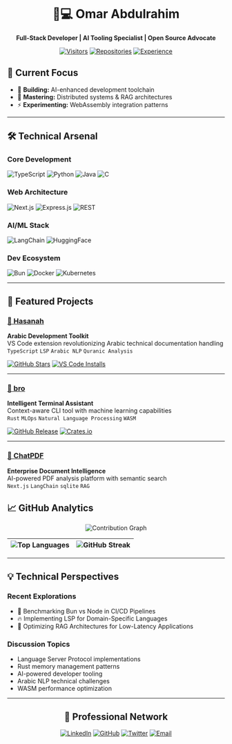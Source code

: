 <div align="center">

# 👨💻 Omar Abdulrahim 
**Full-Stack Developer | AI Tooling Specialist | Open Source Advocate**

[![Visitors](https://api.visitorbadge.io/api/visitors?path=https%3A%2F%2Fgithub.com%2Foovaa&label=PROFILE%20VIEWS&labelColor=%235b3cd6&countColor=%23ffffff)](https://visitorbadge.io/status?path=https%3A%2F%2Fgithub.com%2Foovaa)
[![Repositories](https://img.shields.io/badge/Repositories-15+-5B3CD6?logo=github)](https://github.com/oovaa?tab=repositories)
[![Experience](https://img.shields.io/badge/Development%20Years-3+-5B3CD6)](https://badges.strrl.dev)

</div>

## 🚀 Current Focus


- 🔭 **Building:** AI-enhanced development toolchain
- 🌱 **Mastering:** Distributed systems & RAG architectures
- ⚡ **Experimenting:** WebAssembly integration patterns

---

## 🛠️ Technical Arsenal

### **Core Development**
![TypeScript](https://img.shields.io/badge/-TypeScript-3178C6?logo=typescript&logoColor=white&style=flat)
![Python](https://img.shields.io/badge/-Python-3776AB?logo=python&logoColor=white&style=flat)
![Java](https://img.shields.io/badge/-Java-ED8B00?logo=openjdk&logoColor=white&style=flat)
![C](https://img.shields.io/badge/-C-A8B9CC?logo=c&logoColor=white&style=flat)

### **Web Architecture**
![Next.js](https://img.shields.io/badge/-Next.js-000000?logo=next.js&logoColor=white&style=flat)
![Express.js](https://img.shields.io/badge/-Express.js-000000?logo=express&logoColor=white&style=flat)
![REST](https://img.shields.io/badge/-REST-FF6B6B?logo=rest&logoColor=white&style=flat)

### **AI/ML Stack**
![LangChain](https://img.shields.io/badge/-LangChain-FF6B6B?logo=langchain&logoColor=white&style=flat)
![HuggingFace](https://img.shields.io/badge/-HuggingFace-FFD21F?logo=huggingface&logoColor=black&style=flat)


### **Dev Ecosystem**
![Bun](https://img.shields.io/badge/-Bun-FBF0DF?logo=bun&logoColor=black&style=flat)
![Docker](https://img.shields.io/badge/-Docker-2496ED?logo=docker&logoColor=white&style=flat)
![Kubernetes](https://img.shields.io/badge/-Kubernetes-326CE5?logo=kubernetes&logoColor=white&style=flat)

---

## 🌟 Featured Projects

### [🧕 Hasanah](https://github.com/oovaa/hasanah) 
**Arabic Development Toolkit**  
VS Code extension revolutionizing Arabic technical documentation handling  
`TypeScript` `LSP` `Arabic NLP` `Quranic Analysis`

[![GitHub Stars](https://img.shields.io/github/stars/oovaa/hasanah?style=social)](https://github.com/oovaa/hasanah/stargazers)
[![VS Code Installs](https://img.shields.io/visual-studio-marketplace/i/oovaa.hasanah?label=VS%20Code%20Installs&color=blue)](https://marketplace.visualstudio.com/items?itemName=oovaa.hasanah)

---

### [🤖 bro](https://github.com/oovaa/bro) 
**Intelligent Terminal Assistant**  
Context-aware CLI tool with machine learning capabilities  
`Rust` `MLOps` `Natural Language Processing` `WASM`

[![GitHub Release](https://img.shields.io/github/v/release/oovaa/bro?include_prereleases&label=Latest)](https://github.com/oovaa/bro/releases)
[![Crates.io](https://img.shields.io/crates/v/bro-terminal?label=Crates.io)](https://crates.io/crates/bro-terminal)

---

### [📄 ChatPDF](https://github.com/oovaa/ChatPDF) 
**Enterprise Document Intelligence**  
AI-powered PDF analysis platform with semantic search  
`Next.js` `LangChain` `sqlite` `RAG`



## 📈 GitHub Analytics

<div align="center">

![Contribution Graph](https://github-readme-activity-graph.vercel.app/graph?username=oovaa&theme=react-dark&hide_border=true&area=true&custom_title=Development+Activity)

| ![Top Languages](https://github-readme-stats.vercel.app/api/top-langs/?username=oovaa&layout=compact&theme=radical&hide_border=true) | ![GitHub Streak](https://streak-stats.demolab.com/?user=oovaa&theme=radical&hide_border=true) |
| --- | --- |

</div>

---

## 💡 Technical Perspectives

### Recent Explorations
- 🚀 Benchmarking Bun vs Node in CI/CD Pipelines
- 🔥 Implementing LSP for Domain-Specific Languages
- 🤖 Optimizing RAG Architectures for Low-Latency Applications

### Discussion Topics
- Language Server Protocol implementations
- Rust memory management patterns
- AI-powered developer tooling
- Arabic NLP technical challenges
- WASM performance optimization

---

<div align="center">

## 🤝 Professional Network

[![LinkedIn](https://img.shields.io/badge/-LinkedIn-0077B5?style=for-the-badge&logo=linkedin)](www.linkedin.com/in/omar-abdulrahim-1o)
[![GitHub](https://img.shields.io/badge/-GitHub-181717?style=for-the-badge&logo=github)](https://github.com/oovaa)
[![Twitter](https://img.shields.io/badge/-X-000000?style=for-the-badge&logo=x)](https://x.com/Omarvx211)
[![Email](https://img.shields.io/badge/-Email-D14836?style=for-the-badge&logo=gmail)](mailto:omarvx211@gmail.com)

</div>
